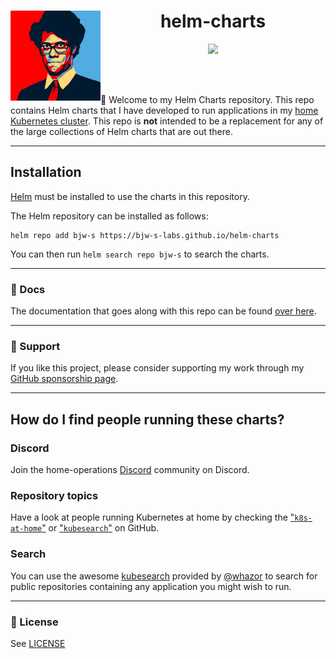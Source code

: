 <div align="center">

<img src="https://github.com/bjw-s/bjw-s/blob/main/_assets/images/logo.jpg?raw=true" align="left" width="144px" height="144px"/>

<h1> helm-charts </h1>

</div>

<div align="center">

<a href="https://discord.gg/home-operations"><img src="https://img.shields.io/discord/673534664354430999?style=for-the-badge&label&logo=discord&logoColor=white&color=blue"></a>

</div>

<br><br>

👋 Welcome to my Helm Charts repository. This repo contains Helm charts that I have developed to run applications in my [home Kubernetes cluster](https://github.com/bjw-s-labs/home-ops/).
This repo is **not** intended to be a replacement for any of the large collections of Helm charts that are out there.

---

## Installation

[Helm](https://helm.sh) must be installed to use the charts in this repository.

The Helm repository can be installed as follows:

```console
helm repo add bjw-s https://bjw-s-labs.github.io/helm-charts
```

You can then run `helm search repo bjw-s` to search the charts.

---

### 📖 Docs

The documentation that goes along with this repo can be found [over here](https://bjw-s-labs.github.io/helm-charts/).

---

### 🔎 Support

If you like this project, please consider supporting my work through my [GitHub sponsorship page](https://github.com/sponsors/bjw-s?frequency=one-time).

---

## How do I find people running these charts?

### Discord

Join the home-operations [Discord](https://discord.gg/home-operations) community on Discord.

### Repository topics

Have a look at people running Kubernetes at home by checking the ["`k8s-at-home`"](https://github.com/topics/k8s-at-home?o=desc&s=updated) or ["`kubesearch`"](https://github.com/topics/kubesearch?o=desc&s=updated) on GitHub.

### Search

You can use the awesome [kubesearch](https://kubesearch.dev) provided by [@whazor](https://github.com/whazor) to search for public
repositories containing any application you might wish to run.

---

### 🔏 License

See [LICENSE](https://github.com/bjw-s-labs/helm-charts/blob/main/LICENSE)
